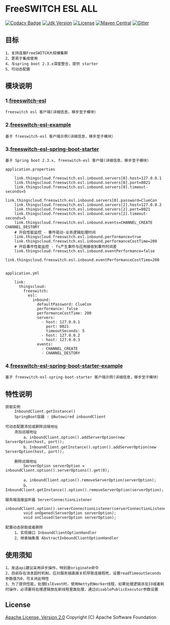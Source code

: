 # FreeSWITCH ESL ALL

[![Codacy Badge](https://api.codacy.com/project/badge/Grade/bc80abd17a444f0ba0d94ec807e07843)](https://app.codacy.com/manual/zhouhailin/freeswitch-esl-all?utm_source=github.com&utm_medium=referral&utm_content=zhouhailin/freeswitch-esl-all&utm_campaign=Badge_Grade_Settings)
[![Jdk Version](https://img.shields.io/badge/JDK-1.8-green.svg)](https://img.shields.io/badge/JDK-1.8-green.svg)
[![License](https://img.shields.io/badge/license-Apache%202-4EB1BA.svg)](https://www.apache.org/licenses/LICENSE-2.0.html)
[![Maven Central](https://maven-badges.herokuapp.com/maven-central/link.thingscloud/freeswitch-esl-all/badge.svg)](https://maven-badges.herokuapp.com/maven-central/link.thingscloud/freeswitch-esl-all/)
[![Gitter](https://badges.gitter.im/freeswitch-esl-all/community.svg)](https://gitter.im/freeswitch-esl-all/community?utm_source=badge&utm_medium=badge&utm_campaign=pr-badge)

## 目标

    1、支持连接FreeSWITCH大规模集群
    2、更易于集成使用
    4、与spring boot 2.3.x深度整合，提供 starter
    5、可动态配置

## 模块说明

### 1.[freeswitch-esl](freeswitch-esl/README.md)

    freeswitch esl 客户端(详细信息，移步至子模块）

### 2.[freeswitch-esl-example](freeswitch-esl-example/README.md)

    基于 freeswitch-esl 客户端示例(详细信息，移步至子模块）

### 3.[freeswitch-esl-spring-boot-starter](freeswitch-esl-spring-boot-starter/README.md)

    基于 Spring boot 2.3.x, freeswitch-esl 客户端(详细信息，移步至子模块）
    
    application.properties
    
        link.thingscloud.freeswitch.esl.inbound.servers[0].host=127.0.0.1
        link.thingscloud.freeswitch.esl.inbound.servers[0].port=8021
        link.thingscloud.freeswitch.esl.inbound.servers[0].timeout-seconds=5
        link.thingscloud.freeswitch.esl.inbound.servers[0].password=ClueCon
        link.thingscloud.freeswitch.esl.inbound.servers[2].host=127.0.0.2
        link.thingscloud.freeswitch.esl.inbound.servers[2].port=8021
        link.thingscloud.freeswitch.esl.inbound.servers[2].timeout-seconds=5
        link.thingscloud.freeswitch.esl.inbound.events=CHANNEL_CREATE CHANNEL_DESTORY 
        # 开启性能监控 - 事件驱动-业务逻辑处理时间
        link.thingscloud.freeswitch.esl.inbound.performance=true 
        link.thingscloud.freeswitch.esl.inbound.performanceCostTime=200 
        # 开启事件性能监控 - fs产生事件与应用接收到事件时间差
        link.thingscloud.freeswitch.esl.inbound.eventPerformance=false 
        link.thingscloud.freeswitch.esl.inbound.eventPerformanceCostTime=200 

    
    application.yml
    
        link:
          thingscloud:
            freeswitch:
              esl:
                inbound:
                  defaultPassword: ClueCon
                  performance: false
                  performanceCostTime: 200
                  servers:
                    - host: 127.0.0.1
                      port: 8021
                      timeoutSeconds: 5
                    - host: 127.0.0.2
                    - host: 127.0.0.3
                  events:
                    - CHANNEL_CREATE
                    - CHANNEL_DESTORY

### 4.[freeswitch-esl-spring-boot-starter-example](freeswitch-esl-spring-boot-starter-example/README.md)

    基于 freeswitch-esl-spring-boot-starter 客户端示例(详细信息，移步至子模块）


## 特性说明

    获取实例 
        InboundClient.getInstance()
        SpringBoot容器 : @Autowired inboundClient
    
    可动态配置添加或删除远端地址
        添加远端地址
            a、inboundClient.option().addServerOption(new ServerOption(host, port));
            b、InboundClient.getInstance().option().addServerOption(new ServerOption(host, port));
        
        删除远端地址
            ServerOption serverOption = inboundClient.option().serverOptions().get(0);
            
            a、inboundClient.option().removeServerOption(serverOption);
            b、InboundClient.getInstance().option().removeServerOption(serverOption);
            
    服务端连接监听器 ServerConnectionListener
        inboundClient.option().serverConnectionListener(serverConnectionListenerImpl);
            void onOpened(ServerOption serverOption);
            void onClosed(ServerOption serverOption);
    
    配置动态获取或者删除  
        1、实现接口 InboundClientOptionHandler
        2、继承抽象类 AbstractInboundClientOptionHandler

## 使用须知

    1、发送api建议采用异步操作，特别是originate命令
    2、目前存在消息超时机制，应对服务端直接关机导致连接假死，设置readTimeoutSeconds参数值为0，可关闭此特性
    3、为了提供性能，处理EslEvent时，使用Netty的Worker线程，如果处理逻辑涉及IO或者耗时操作，必须要将处理逻辑放在新线程里面处理，通过disablePublicExecutor参数设置

## License

[Apache License, Version 2.0](http://www.apache.org/licenses/LICENSE-2.0.html) Copyright (C) Apache Software Foundation

